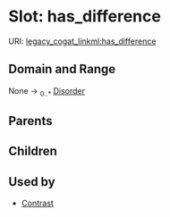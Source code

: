 
# Slot: has_difference



URI: [legacy_cogat_linkml:has_difference](https://w3id.org/rwblair/legacy-cogat-linkml/has_difference)


## Domain and Range

None &#8594;  <sub>0..\*</sub> [Disorder](Disorder.md)

## Parents


## Children


## Used by

 * [Contrast](Contrast.md)
